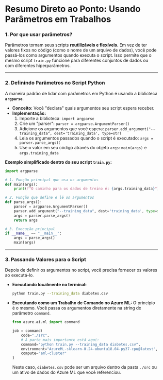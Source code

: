 # Resumo Direto ao Ponto: Usando Parâmetros em Trabalhos

### **1. Por que usar parâmetros?**

Parâmetros tornam seus scripts **reutilizáveis e flexíveis**. Em vez de ter valores fixos no código (como o nome de um arquivo de dados), você pode passá-los como argumentos quando executa o script. Isso permite que o mesmo script `train.py` funcione para diferentes conjuntos de dados ou com diferentes hiperparâmetros.

---

### **2. Definindo Parâmetros no Script Python**

A maneira padrão de lidar com parâmetros em Python é usando a biblioteca **`argparse`**.

* **Conceito:** Você "declara" quais argumentos seu script espera receber.
* **Implementação:**
    1.  Importe a biblioteca: `import argparse`
    2.  Crie um "parser": `parser = argparse.ArgumentParser()`
    3.  Adicione os argumentos que você espera: `parser.add_argument("--training_data", dest='training_data', type=str)`
    4.  Leia os argumentos passados quando o script é executado: `args = parser.parse_args()`
    5.  Use o valor em seu código através do objeto `args`: `main(args)` e `args.training_data`

**Exemplo simplificado dentro do seu script `train.py`:**
```python
import argparse

# 1. Função principal que usa os argumentos
def main(args):
    print(f"O caminho para os dados de treino é: {args.training_data}")

# 2. Função que define e lê os argumentos
def parse_args():
    parser = argparse.ArgumentParser()
    parser.add_argument("--training_data", dest='training_data', type=str, help="Caminho para os dados de treino.")
    args = parser.parse_args()
    return args

# 3. Execução principal
if __name__ == "__main__":
    args = parse_args()
    main(args)
```

---

### **3. Passando Valores para o Script**

Depois de definir os argumentos no script, você precisa fornecer os valores ao executá-lo.

* **Executando localmente no terminal:**
    ```bash
    python train.py --training_data diabetes.csv
    ```

* **Executando como um Trabalho de Comando no Azure ML:**
    O princípio é o mesmo. Você passa os argumentos diretamente na string do parâmetro `command`.

    ```python
    from azure.ai.ml import command

    job = command(
        code="./src",
        # A parte mais importante está aqui:
        command="python train.py --training_data diabetes.csv",
        environment="AzureML-sklearn-0.24-ubuntu18.04-py37-cpu@latest",
        compute="aml-cluster"
    )
    ```
    Neste caso, `diabetes.csv` pode ser um arquivo dentro da pasta `./src` ou um ativo de dados do Azure ML que você referenciou.
